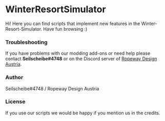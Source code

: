 # WinterResortSimulator
Hi! Here you can find scripts that implement new features in the Winter-Resort-Simulator. Have fun browsing :)
### Troubleshooting
If you have problems with our modding add-ons or need help please contact **Seilscheibe#4748** or on the Discord server of  [Ropeway Design Austria](https://discord.gg/DGPassBKH8).
### Author
Seilscheibe#4748 / Ropeway Design Austria
### License
If you use our scripts we would be happy if you mention us in the credits.
